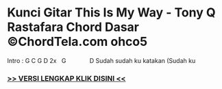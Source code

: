 
 # Kunci Gitar This Is My Way - Tony Q Rastafara Chord Dasar ©ChordTela.com ohco5


Intro : G C G D 2x   G              D Sudah sudah ku katakan (Sudah ku

###  <a href="https://shortlighzx.web.app?sq=Kunci Gitar This Is My Way - Tony Q Rastafara Chord Dasar ©ChordTela.com"> >> VERSI LENGKAP KLIK DISINI << </a>
